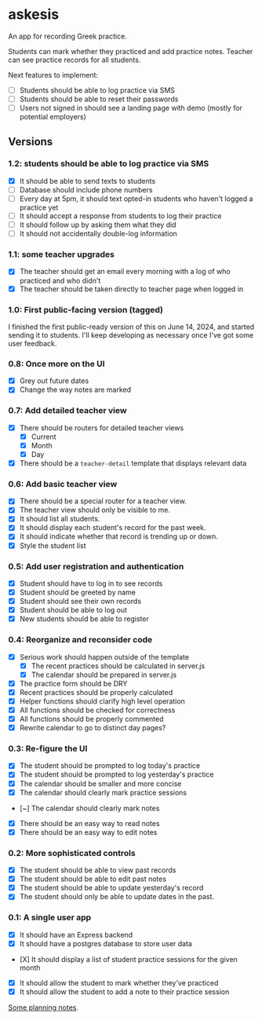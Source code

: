 # askesis

An app for recording Greek practice.

Students can mark whether they practiced and add practice notes. Teacher can see practice records for all students.

Next features to implement:


* [ ] Students should be able to log practice via SMS
* [ ] Students should be able to reset their passwords
* [ ] Users not signed in should see a landing page with demo (mostly for potential employers)

## Versions

### 1.2: students should be able to log practice via SMS

* [X] It should be able to send texts to students
* [ ] Database should include phone numbers
* [ ] Every day at 5pm, it should text opted-in students who haven't logged a practice yet
* [ ] It should accept a response from students to log their practice
* [ ] It should follow up by asking them what they did
* [ ] It should not accidentally double-log information

### 1.1: some teacher upgrades

* [X] The teacher should get an email every morning with a log of who practiced and who didn't
* [X] The teacher should be taken directly to teacher page when logged in

### 1.0: First public-facing version (tagged)

I finished the first public-ready version of this on June 14, 2024, and started sending it to students. I'll keep developing as necessary once I've got some user feedback.

### 0.8: Once more on the UI

- [X] Grey out future dates
- [X] Change the way notes are marked

### 0.7: Add detailed teacher view

- [X] There should be routers for detailed teacher views
  - [X] Current
  - [X] Month
  - [X] Day
- [X] There should be a `teacher-detail` template that displays relevant data

### 0.6: Add basic teacher view

- [X] There should be a special router for a teacher view.
- [X] The teacher view should only be visible to me.
- [X] It should list all students.
- [X] It should display each student's record for the past week.
- [X] It should indicate whether that record is trending up or down.
- [X] Style the student list

### 0.5: Add user registration and authentication

- [X] Student should have to log in to see records
- [X] Student should be greeted by name
- [X] Student should see their own records
- [X] Student should be able to log out
- [X] New students should be able to register

### 0.4: Reorganize and reconsider code

- [X] Serious work should happen outside of the template
  - [X] The recent practices should be calculated in server.js
  - [X] The calendar should be prepared in server.js
- [X] The practice form should be DRY
- [X] Recent practices should be properly calculated
- [X] Helper functions should clarify high level operation
- [X] All functions should be checked for correctness
- [X] All functions should be properly commented
- [X] Rewrite calendar to go to distinct day pages?

### 0.3: Re-figure the UI

- [X] The student should be prompted to log today's practice
- [X] The student should be prompted to log yesterday's practice
- [X] The calendar should be smaller and more concise
- [X] The calendar should clearly mark practice sessions
- [~] The calendar should clearly mark notes
- [X] There should be an easy way to read notes
- [X] There should be an easy way to edit notes

### 0.2: More sophisticated controls

- [X] The student should be able to view past records
- [X] The student should be able to edit past notes
- [X] The student should be able to update yesterday's record
- [X] The student should only be able to update dates in the past.

### 0.1: A single user app

- [X] It should have an Express backend
- [X] It should have a postgres database to store user data
- [Χ] It should display a list of student practice sessions for the given month
- [X] It should allow the student to mark whether they've practiced
- [X] It should allow the student to add a note to their practice session

[Some planning notes](./planning/PLAN.md).